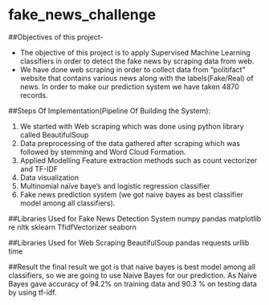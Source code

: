 # fake_news_challenge

##Objectives of this project-
- The objective of this project is to apply Supervised Machine Learning classifiers in order to detect the fake news by scraping data from web.
- We have done web scraping in order to collect data from “politifact” website that contains various news along with the labels(Fake/Real) of news. In order to make our prediction system we have taken 4870 records.

##Steps Of Implementation(Pipeline Of Building the System):
1) We started with Web scraping which was done using python library called BeautifulSoup
2) Data preprocessing of the data gathered after scraping which was followed by stemming and Word Cloud Formation.
3) Applied Modelling Feature extraction methods such as count vectorizer and TF-IDF
4) Data visualization
5) Multinomial naïve baye’s and logistic regression classifier
6) Fake news prediction system (we got naive bayes as best classifier model among all classifiers).

##Libraries Used for Fake News Detection System
numpy
pandas
matplotlib
re
nltk
sklearn 
TfidfVectorizer
seaborn

##Libraries Used for Web Scraping
BeautifulSoup
pandas
requests
urllib
time

##Result
the final result we got is that naive bayes is best model among all classifiers, so we are going to use Naive Bayes for our prediction. As Naive Bayes gave accuracy of 94.2% on training data and 90.3 % on testing data by using tf-idf.
